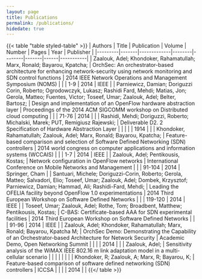 ```yaml
---
layout: page
title: Publications
permalink: /publications/
hidedate: true
---
```

{{< table "table styled-table" >}}
| Authors | Title | Publication | Volume | Number | Pages | Year | Publisher |
|---------|-------|-------------|--------|--------|-------|------|-----------|
| Zaalouk, Adel; Khondoker, Rahamatullah; Marx, Ronald; Bayarou, Kpatcha; | OrchSec: An orchestrator-based architecture for enhancing network-security using network monitoring and SDN control functions | 2014 IEEE Network Operations and Management Symposium (NOMS) | | | 1-9 | 2014 | IEEE |
| Parniewicz, Damian; Doriguzzi Corin, Roberto; Ogrodowczyk, Lukasz; Rashidi Fard, Mehdi; Matias, Jon; Gerola, Matteo; Fuentes, Victor; Toseef, Umar; Zaalouk, Adel; Belter, Bartosz; | Design and implementation of an OpenFlow hardware abstraction layer | Proceedings of the 2014 ACM SIGCOMM workshop on Distributed cloud computing | | | 71-76 | 2014 | |
| Rashidi, Mehdi; Doriguzzi, Roberto; Michalski, Marek; PUT, Remigiusz Rajewski; | Deliverable D2. 2 Specification of Hardware Abstraction Layer | | | | | 1914 | |
| Khondoker, Rahamatullah; Zaalouk, Adel; Marx, Ronald; Bayarou, Kpatcha; | Feature-based comparison and selection of Software Defined Networking (SDN) controllers | 2014 world congress on computer applications and information systems (WCCAIS) | | | 1-7 | 2014 | IEEE |
| Zaalouk, Adel; Pentikousis, Kostas; | Network configuration in OpenFlow networks | International Conference on Mobile Networks and Management | | | 91-104 | 2014 | Springer, Cham |
| Santuari, Michele; Doriguzzi-Corin, Roberto; Gerola, Matteo; Salvadori, Elio; Toseef, Umar; Zaalouk, Adel; Dombek, Krzysztof; Parniewicz, Damian; Hammad, Ali; Rashidi-Fard, Mehdi; | Leading the OFELIA facility beyond OpenFlow 1.0 experimentations | 2014 Third European Workshop on Software Defined Networks | | | 119-120 | 2014 | IEEE |
| Toseef, Umar; Zaalouk, Adel; Rothe, Tom; Broadbent, Matthew; Pentikousis, Kostas; | C-BAS: Certificate-based AAA for SDN experimental facilities | 2014 Third European Workshop on Software Defined Networks | | | 91-96 | 2014 | IEEE |
| Zaalouk, Adel; Khondoker, Rahamatullah; Marx, Ronald; Bayarou, Kpatcha M; | OrchSec Demo: Demonstrating the Capability of an Orchestrator-based Architecture for Network Security | Academic Demo, Open Networking Summit | | | | 2014 | |
| Zaalouk, Adel; | Sensitivity analysis of the WiMAX IEEE 802.16 m link adaptation model in a multi-cellular scenario | | | | | | |
| Khondoker, R; Zaalouk, A; Marx, R; Bayarou, K; | Feature-based comparison of software defined networking (SDN) controllers | ICCSA | | | | 2014 | |
{{</ table >}}